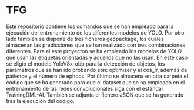 # TFG
Este repositorio contiene los comandos que se han empleado para la ejecución del entrenamiento de los diferentes modelos de YOLO. Por otro lado también se dispone de tres ficheros geopackage, los cuales almacenan las predicciones que se han realizado con tres combinaciones diferentes. Para el este proyecton se ha empleado los modelos de YOLO que usan las etiquetas orientadas y aquellos que no las usan. En este caso se eligió el modelo YoloV8x-obb para la detección de objetos, los parámetros que se han ido probando son: optimizer y el cos_lr, además de patience y el número de ephocs.
Por último se almacena en otra carpeta el código que se ha generado para que el dataset que se ha empleado en el entrenamiento de las redes convolucionales siga con el estándar TrainingDML-AI. También se adjunta el fichero JSON que se ha generado tras la ejecución del código.

